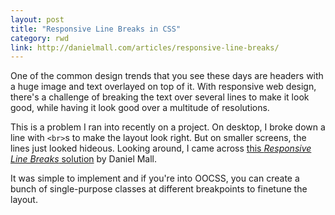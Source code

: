 ```yaml
---
layout: post
title: "Responsive Line Breaks in CSS"
category: rwd
link: http://danielmall.com/articles/responsive-line-breaks/
---
```


One of the common design trends that you see these days are headers with a huge image and text overlayed on top of it. With responsive web design, there's a challenge of breaking the text over several lines to make it look good, while having it look good over a multitude of resolutions.

This is a problem I ran into recently on a project. On desktop, I broke down a line with `<br>`s to make the layout look right. But on smaller screens, the lines just looked hideous. Looking around, I came across [this _Responsive Line Breaks_ solution](http://danielmall.com/articles/responsive-line-breaks/) by Daniel Mall.

It was simple to implement and if you're into OOCSS, you can create a bunch of single-purpose classes at different breakpoints to finetune the layout.
